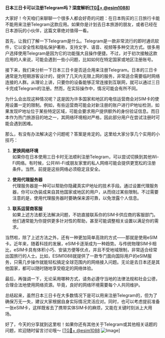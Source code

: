**日本三日卡可以注册Telegram吗？深度解析[[TG💪+ @esim1088](https://t.me/s/esim1088)]**

大家好！今天咱们来聊聊一个很多人都会好奇的问题：在日本购买的三日旅行卡能不能用来注册Telegram这款应用。如果你是计划去日本旅游的朋友，或者已经在日本游玩的小伙伴，这篇文章绝对值得一看。

首先，让我们了解一下Telegram是什么。Telegram是一款非常流行的即时通讯软件，它以安全性和隐私保护著称，支持文字、语音、视频等多种交流方式。很多用户选择使用Telegram是因为它的功能强大且操作便捷。不过，对于初次接触这款应用的人来说，可能会遇到一些小问题，比如如何在特定国家或地区注册账号。

接下来，我们来分析一下日本三日卡是否适合用来注册Telegram。日本的三日卡通常是为短期游客设计的，提供了几天内无限上网的服务，非常适合需要临时网络连接的人群。从理论上讲，只要你的设备能够正常连接到互联网，就可以通过三日卡完成Telegram的注册。然而，在实际操作中，情况可能会有所不同。

为什么会出现这种情况呢？这是因为许多国家和地区的电信运营商会对SIM卡的使用设置一定的限制。例如，有些运营商可能会对新注册的账户进行IP地址检测，如果发现IP地址位于某些特定区域，可能会要求用户提供额外的身份验证信息。而日本作为热门旅游目的地之一，其网络环境相对严格，因此部分用户在尝试注册时可能会遇到困难。

那么，有没有办法解决这个问题呢？答案是肯定的。这里给大家分享几个实用的小技巧：

1. **更换网络环境**  
   如果你在日本使用三日卡时无法顺利注册Telegram，可以尝试切换到其他Wi-Fi网络。有时候，公共Wi-Fi或朋友家里的私人网络可能会提供更宽松的注册条件。当然，前提是这些网络必须稳定且安全。

2. **使用代理服务器**  
   代理服务器是一种可以帮助你隐藏真实IP地址的技术手段。通过设置代理服务器，你可以伪装成来自其他国家或地区的用户，从而绕过某些限制。不过需要注意的是，使用代理服务器时要确保来源可靠，以免泄露个人信息。

3. **联系运营商客服**  
   如果上述方法都无法解决问题，不妨直接联系你的SIM卡供应商的客服部门。他们通常能为你提供更多针对性的帮助，甚至可能调整相关设置以满足你的需求。

当然啦，除了上述方法之外，还有一种更加简单高效的方式——那就是使用eSIM卡。近年来，随着科技的发展，eSIM卡逐渐成为一种趋势。与传统物理SIM卡相比，eSIM卡具有体积小巧、安装方便等优点，并且不受地域限制，非常适合经常出国旅行的人士。比如，ESIM1088就提供了一款专门面向国际用户的eSIM服务，只需几步操作就能轻松搞定全球范围内的网络接入问题。无论是去日本还是其他国家，都可以随时随地享受稳定的网络体验。

最后，再强调一下，无论采用哪种方式，请务必遵守当地的法律法规和社会公德，合理合法地使用网络资源。毕竟，良好的网络环境需要每个人共同维护。

总结起来，虽然日本三日卡在大多数情况下是可以用来注册Telegram的，但为了确保万无一失，建议大家根据自身实际情况灵活应对。同时，也可以考虑提前准备一张eSIM卡，这样既省去了携带实体SIM卡的麻烦，又能在关键时刻派上大用场。

好了，今天的分享就到这里啦！如果你还有其他关于Telegram或其他相关话题的问题，欢迎随时留言讨论哦～ [[TG💪+ @esim1088](https://t.me/s/esim1088) ![Image](https://i.postimg.cc/4NQfJmqS/Snipaste-2025-05-13-00-14-12.png)]